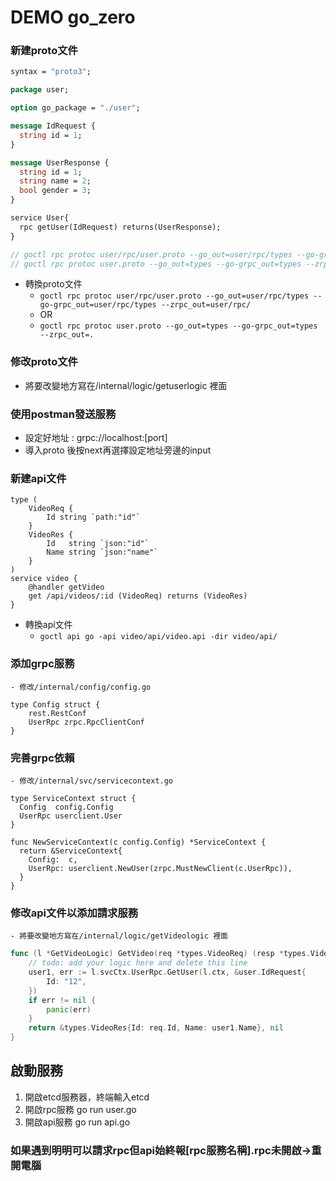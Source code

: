 # DEMO go_zero

### 新建proto文件
```protobuf
syntax = "proto3";

package user;

option go_package = "./user";

message IdRequest {
  string id = 1;
}

message UserResponse {
  string id = 1;
  string name = 2;
  bool gender = 3;
}

service User{
  rpc getUser(IdRequest) returns(UserResponse);
}

// goctl rpc protoc user/rpc/user.proto --go_out=user/rpc/types --go-grpc_out=user/rpc/types --zrpc_out=user/rpc/
// goctl rpc protoc user.proto --go_out=types --go-grpc_out=types --zrpc_out=.
```
- 轉換proto文件
  - `goctl rpc protoc user/rpc/user.proto --go_out=user/rpc/types --go-grpc_out=user/rpc/types --zrpc_out=user/rpc/`
  - OR
  - `goctl rpc protoc user.proto --go_out=types --go-grpc_out=types --zrpc_out=.`
### 修改proto文件
- 將要改變地方寫在/internal/logic/getuserlogic 裡面
### 使用postman發送服務
- 設定好地址 : grpc://localhost:[port]
- 導入proto 後按next再選擇設定地址旁邊的input

### 新建api文件
```api
type (
	VideoReq {
		Id string `path:"id"`
	}
	VideoRes {
		Id   string `json:"id"`
		Name string `json:"name"`
	}
)
service video {
	@handler getVideo
	get /api/videos/:id (VideoReq) returns (VideoRes)
}

```
- 轉換api文件
    - `goctl api go -api video/api/video.api -dir video/api/`
### 添加grpc服務
    - 修改/internal/config/config.go
```golang
type Config struct {
    rest.RestConf
    UserRpc zrpc.RpcClientConf
}

```

### 完善grpc依賴
    - 修改/internal/svc/servicecontext.go
```golang
type ServiceContext struct {
  Config  config.Config
  UserRpc userclient.User
}

func NewServiceContext(c config.Config) *ServiceContext {
  return &ServiceContext{
    Config:  c,
    UserRpc: userclient.NewUser(zrpc.MustNewClient(c.UserRpc)),
  }
}

```
### 修改api文件以添加請求服務
    - 將要改變地方寫在/internal/logic/getVideologic 裡面
```go
func (l *GetVideoLogic) GetVideo(req *types.VideoReq) (resp *types.VideoRes, err error) {
	// todo: add your logic here and delete this line
	user1, err := l.svcCtx.UserRpc.GetUser(l.ctx, &user.IdRequest{
		Id: "12",
	})
	if err != nil {
		panic(err)
	}
	return &types.VideoRes{Id: req.Id, Name: user1.Name}, nil
}
```

## 啟動服務
1. 開啟etcd服務器，終端輸入etcd
2. 開啟rpc服務 go run user.go 
3. 開啟api服務 go run api.go
### 如果遇到明明可以請求rpc但api始終報[rpc服務名稱].rpc未開啟->重開電腦